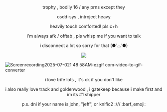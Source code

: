 <p align="center"> trophy , bodily 16 / any prns except they </p>
<p align="center"> osdd-sys , introject heavy </p>
<p align="center"> heavily touch comforted! pls c+h </p>
<p align="center"> i'm always afk / offtab , pls whisp me if you want to talk </p>
<p align="center"> i disconnect a lot so sorry for that (●´⌓`●)</p>
<p align="center"> <img src="https://komarev.com/ghpvc/?username=trifIe&color=grey&label=trifelings"> </p>

![Screenrecording2025-07-021 48 58AM-ezgif com-video-to-gif-converter](https://github.com/user-attachments/assets/127c680a-c0f8-477b-b5ea-4a400c8a3b80)

<p align="center"> i love trife lots , it's ok if you don't like </p>
<p align="center"> i also really love track and goldenwood , i gatekeep because i make first and im its #1 shipper </p>
<p align="center"> p.s. dni if your name is john, "jeff", or knific2 :/// :barf_emoji: </p>
